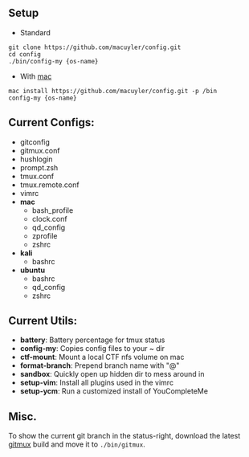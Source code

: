 ## Setup
 - Standard
```
git clone https://github.com/macuyler/config.git
cd config
./bin/config-my {os-name}
```
 - With [mac](https://github.com/macuyler/mac)
```
mac install https://github.com/macuyler/config.git -p /bin
config-my {os-name}
```

## Current Configs:
 - gitconfig
 - gitmux.conf
 - hushlogin
 - prompt.zsh
 - tmux.conf
 - tmux.remote.conf
 - vimrc
 - **mac**
   - bash_profile
   - clock.conf
   - qd_config
   - zprofile
   - zshrc
 - **kali**
   - bashrc
 - **ubuntu**
   - bashrc
   - qd_config
   - zshrc

## Current Utils:
 - **battery**: Battery percentage for tmux status
 - **config-my**: Copies config files to your ~ dir
 - **ctf-mount**: Mount a local CTF nfs volume on mac
 - **format-branch**: Prepend branch name with "@"
 - **sandbox**: Quickly open up hidden dir to mess around in
 - **setup-vim**: Install all plugins used in the vimrc
 - **setup-ycm**: Run a customized install of YouCompleteMe

## Misc.
To show the current git branch in the status-right, download the latest [gitmux](https://github.com/arl/gitmux/releases) build and move it to `./bin/gitmux`.

